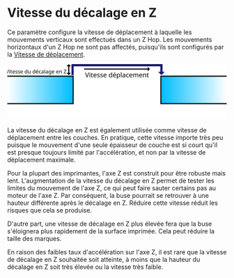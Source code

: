 Vitesse du décalage en Z
====
Ce paramètre configure la vitesse de déplacement à laquelle les mouvements verticaux sont effectués dans un Z Hop. Les mouvements horizontaux d'un Z Hop ne sont pas affectés, puisqu'ils sont configurés par la [Vitesse de déplacement](speed_travel.md).

![Le mouvement vertical est effectué à la vitesse du Z Hop](../images/speed_z_hop_fr.svg)

<!--if cura_version >= 4.2-->La vitesse du décalage en Z est également utilisée comme vitesse de déplacement entre les couches. En pratique, cette vitesse importe très peu puisque le mouvement d'une seule épaisseur de couche est si court qu'il est presque toujours limité par l'accélération, et non par la vitesse de déplacement maximale.<!--endif-->

Pour la plupart des imprimantes, l'axe Z est construit pour être robuste mais lent. L'augmentation de la vitesse du décalage en Z permet de tester les limites du mouvement de l'axe Z, ce qui peut faire sauter certains pas au moteur de l'axe Z. Par conséquent, la buse pourrait se retrouver à une hauteur différente après le décalage en Z. Réduire cette vitesse réduit les risques que cela se produise.

D'autre part, une vitesse de décalage en Z plus élevée fera que la buse s'éloignera plus rapidement de la surface imprimée. Cela peut réduire la taille des marques.

En raison des faibles taux d'accélération sur l'axe Z, il est rare que la vitesse de décalage en Z souhaitée soit atteinte, à moins que la hauteur du décalage en Z soit très élevée ou la vitesse très faible.
